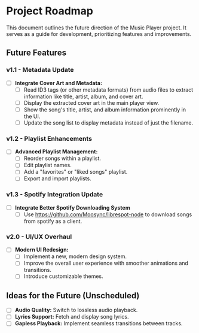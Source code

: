 # Project Roadmap

This document outlines the future direction of the Music Player project. It serves as a guide for development, prioritizing features and improvements.

## Future Features

### v1.1 - Metadata Update

- [ ] **Integrate Cover Art and Metadata:**
    - [ ] Read ID3 tags (or other metadata formats) from audio files to extract information like title, artist, album, and cover art.
    - [ ] Display the extracted cover art in the main player view.
    - [ ] Show the song's title, artist, and album information prominently in the UI.
    - [ ] Update the song list to display metadata instead of just the filename.

### v1.2 - Playlist Enhancements

- [ ] **Advanced Playlist Management:**
    - [ ] Reorder songs within a playlist.
    - [ ] Edit playlist names.
    - [ ] Add a "favorites" or "liked songs" playlist.
    - [ ] Export and import playlists.
  
### v1.3 - Spotify Integration Update

- [ ] **Integrate Better Spotify Downloading System**
    - [ ] Use https://github.com/Moosync/librespot-node to download songs from spotify as a client.

### v2.0 - UI/UX Overhaul

- [ ] **Modern UI Redesign:**
    - [ ] Implement a new, modern design system.
    - [ ] Improve the overall user experience with smoother animations and transitions.
    - [ ] Introduce customizable themes.

## Ideas for the Future (Unscheduled)

- [ ] **Audio Quality:** Switch to lossless audio playback.
- [ ] **Lyrics Support:** Fetch and display song lyrics.
- [ ] **Gapless Playback:** Implement seamless transitions between tracks.
